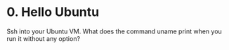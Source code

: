 # 0. Hello Ubuntu
Ssh into your Ubuntu VM. What does the command uname print when you run it without any option?